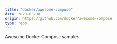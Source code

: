 ```yaml
---
title: "docker/awesome-compose"
date: 2023-03-30
origin: https://github.com/docker/awesome-compose
type: repo
---
```


Awesome Docker Compose samples